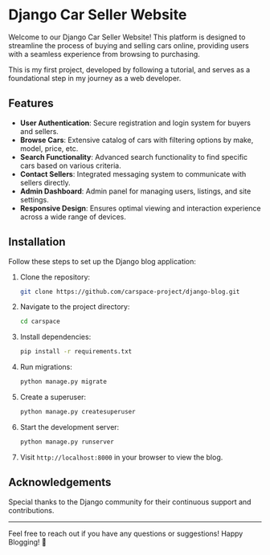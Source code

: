 # Django Car Seller Website

Welcome to our Django Car Seller Website! This platform is designed to streamline the process of buying and selling cars online, providing users with a seamless experience from browsing to purchasing.

This is my first project, developed by following a tutorial, and serves as a foundational step in my journey as a web developer.

## Features

- **User Authentication**: Secure registration and login system for buyers and sellers.
- **Browse Cars**: Extensive catalog of cars with filtering options by make, model, price, etc.
- **Search Functionality**: Advanced search functionality to find specific cars based on various criteria.
- **Contact Sellers**: Integrated messaging system to communicate with sellers directly.
- **Admin Dashboard**: Admin panel for managing users, listings, and site settings.
- **Responsive Design**: Ensures optimal viewing and interaction experience across a wide range of devices.
## Installation

Follow these steps to set up the Django blog application:

1. Clone the repository:

   ```bash
   git clone https://github.com/carspace-project/django-blog.git
   ```

2. Navigate to the project directory:

   ```bash
   cd carspace
   ```

3. Install dependencies:

   ```bash
   pip install -r requirements.txt
   ```

4. Run migrations:

   ```bash
   python manage.py migrate
   ```

5. Create a superuser:

   ```bash
   python manage.py createsuperuser
   ```

6. Start the development server:

   ```bash
   python manage.py runserver
   ```

7. Visit `http://localhost:8000` in your browser to view the blog.





## Acknowledgements

Special thanks to the Django community for their continuous support and contributions.

---

Feel free to reach out if you have any questions or suggestions! Happy Blogging! 📝
